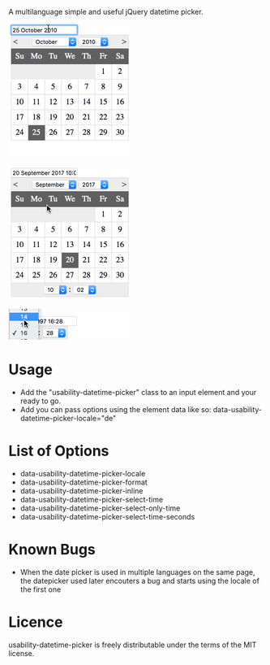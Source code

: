 A multilanguage simple and useful jQuery datetime picker.

<p><img src="img/usability-calendar-demo-default.gif"></p>

<p><img src="img/usability-calendar-demo-with-time.gif"></p>

<p><img src="img/usability-calendar-demo-only-time.gif"></p>

# Usage
- Add the "usability-datetime-picker" class to an input element and your ready to go.
- Add you can pass options using the element data like so:
    data-usability-datetime-picker-locale="de"
    
# List of Options
- data-usability-datetime-picker-locale
- data-usability-datetime-picker-format
- data-usability-datetime-picker-inline
- data-usability-datetime-picker-select-time
- data-usability-datetime-picker-select-only-time
- data-usability-datetime-picker-select-time-seconds

# Known Bugs
- When the date picker is used in multiple languages on the same page, the datepicker used later encouters a bug and starts using the locale of the first one

# Licence
usability-datetime-picker is freely distributable under the terms of the MIT license.
